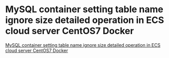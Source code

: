 # MySQL container setting table name ignore size detailed operation in ECS cloud server CentOS7 Docker
[MySQL container setting table name ignore size detailed operation in ECS cloud server CentOS7 Docker](https://aiwithcloud.com/2022/09/16/mysql_container_setting_table_name_ignore_size_detailed_operation_in_ecs_cloud_server_centos7_docker/)